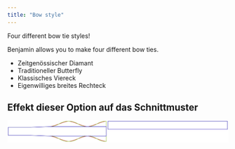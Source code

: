 ```yaml
---
title: "Bow style"
---
```


Four different bow tie styles!

Benjamin allows you to make four different bow ties.

- Zeitgenössischer Diamant
- Traditioneller Butterfly
- Klassisches Viereck
- Eigenwilliges breites Rechteck

## Effekt dieser Option auf das Schnittmuster

![This image shows the effect of this option by superimposing several variants that have a different value for this option](benjamin_bowstyle_sample.svg "Effect of this option on the pattern")
